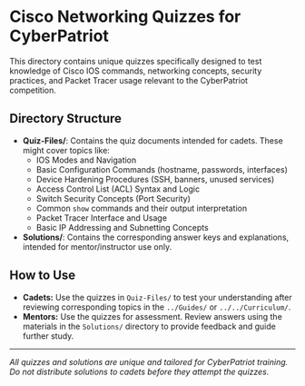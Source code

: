 # Cisco Networking Quizzes for CyberPatriot

This directory contains unique quizzes specifically designed to test knowledge of Cisco IOS commands, networking concepts, security practices, and Packet Tracer usage relevant to the CyberPatriot competition.

## Directory Structure

-   **Quiz-Files/**: Contains the quiz documents intended for cadets. These might cover topics like:
    -   IOS Modes and Navigation
    -   Basic Configuration Commands (hostname, passwords, interfaces)
    -   Device Hardening Procedures (SSH, banners, unused services)
    -   Access Control List (ACL) Syntax and Logic
    -   Switch Security Concepts (Port Security)
    -   Common `show` commands and their output interpretation
    -   Packet Tracer Interface and Usage
    -   Basic IP Addressing and Subnetting Concepts
-   **Solutions/**: Contains the corresponding answer keys and explanations, intended for mentor/instructor use only.

## How to Use

-   **Cadets:** Use the quizzes in `Quiz-Files/` to test your understanding after reviewing corresponding topics in the `../Guides/` or `../../Curriculum/`.
-   **Mentors:** Use the quizzes for assessment. Review answers using the materials in the `Solutions/` directory to provide feedback and guide further study.

---
*All quizzes and solutions are unique and tailored for CyberPatriot training. Do not distribute solutions to cadets before they attempt the quizzes.*
